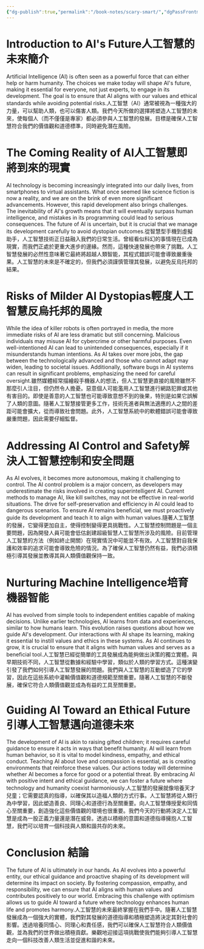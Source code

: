 ```yaml
---
{"dg-publish":true,"permalink":"/book-notes/scary-smart/","dgPassFrontmatter":true,"created":"2024-11-27T12:30:14.036+08:00","updated":"2024-11-27T18:15:38.430+08:00"}
---
```


# Introduction to AI's Future人工智慧的未來簡介

Artificial Intelligence (AI) is often seen as a powerful force that can either help or harm humanity. The choices we make today will shape AI's future, making it essential for everyone, not just experts, to engage in its development. The goal is to ensure that AI aligns with our values and ethical standards while avoiding potential risks.人工智慧（AI）通常被視為一種強大的力量，可以幫助人類，也可以傷害人類。我們今天所做的選擇將塑造人工智慧的未來，使每個人（而不僅僅是專家）都必須參與人工智慧的發展。目標是確保人工智慧符合我們的價值觀和道德標準，同時避免潛在風險。

# The Coming Reality of AI人工智慧即將到來的現實

AI technology is becoming increasingly integrated into our daily lives, from smartphones to virtual assistants. What once seemed like science fiction is now a reality, and we are on the brink of even more significant advancements. However, this rapid development also brings challenges. The inevitability of AI's growth means that it will eventually surpass human intelligence, and mistakes in its programming could lead to serious consequences. The future of AI is uncertain, but it is crucial that we manage its development carefully to avoid dystopian outcomes.從智慧型手機到虛擬助手，人工智慧技術正日益融入我們的日常生活。曾經看似科幻的事情現在已成為現實，而我們正處於更重大進步的邊緣。然而，這種快速發展也帶來了挑戰。人工智慧發展的必然性意味著它最終將超越人類智能，其程式錯誤可能會導致嚴重後果。人工智慧的未來是不確定的，但我們必須謹慎管理其發展，以避免反烏托邦的結果。

# Risks of Milder AI Dystopias輕度人工智慧反烏托邦的風險

While the idea of killer robots is often portrayed in media, the more immediate risks of AI are less dramatic but still concerning. Malicious individuals may misuse AI for cybercrime or other harmful purposes. Even well-intentioned AI can lead to unintended consequences, especially if it misunderstands human intentions. As AI takes over more jobs, the gap between the technologically advanced and those who cannot adapt may widen, leading to societal issues. Additionally, software bugs in AI systems can result in significant problems, emphasizing the need for careful oversight.雖然媒體經常描繪殺手機器人的想法，但人工智慧更直接的風險雖然不那麼引人注目，但仍然令人擔憂。惡意個人可能濫用人工智慧進行網路犯罪或其他有害目的。即使是善意的人工智慧也可能導致意想不到的後果，特別是如果它誤解了人類的意圖。隨著人工智慧接管更多工作，技術先進者與無法適應的人之間的差距可能會擴大，從而導致社會問題。此外，人工智慧系統中的軟體錯誤可能會導致嚴重問題，因此需要仔細監督。

# Addressing AI Control and Safety解決人工智慧控制和安全問題

As AI evolves, it becomes more autonomous, making it challenging to control. The AI control problem is a major concern, as developers may underestimate the risks involved in creating superintelligent AI. Current methods to manage AI, like kill switches, may not be effective in real-world situations. The drive for self-preservation and efficiency in AI could lead to dangerous scenarios. To ensure AI remains beneficial, we must proactively guide its development and teach it to align with human values.隨著人工智慧的發展，它變得更加自主，使得控制變得更具挑戰性。人工智慧控制問題是一個主要問題，因為開發人員可能會低估創建超級智慧人工智慧所涉及的風險。目前管理人工智慧的方法（例如終止開關）在現實情況中可能並不有效。人工智慧對自我保護和效率的追求可能會導致危險的情況。為了確保人工智慧仍然有益，我們必須積極引導其發展並教導其與人類價值觀保持一致。

# Nurturing Machine Intelligence培育機器智能

AI has evolved from simple tools to independent entities capable of making decisions. Unlike earlier technologies, AI learns from data and experiences, similar to how humans learn. This evolution raises questions about how we guide AI's development. Our interactions with AI shape its learning, making it essential to instill values and ethics in these systems. As AI continues to grow, it is crucial to ensure that it aligns with human values and serves as a beneficial tool.人工智慧已經從簡單的工具發展成為能夠做出決策的獨立實體。與早期技術不同，人工智慧從數據和經驗中學習，類似於人類的學習方式。這種演變引發了我們如何引導人工智慧發展的問題。我們與人工智慧的互動塑造了它的學習，因此在這些系統中灌輸價值觀和道德規範至關重要。隨著人工智慧的不斷發展，確保它符合人類價值觀並成為有益的工具至關重要。

# Guiding AI Toward an Ethical Future引導人工智慧邁向道德未來

The development of AI is akin to raising gifted children; it requires careful guidance to ensure it acts in ways that benefit humanity. AI will learn from human behavior, so it is vital to model kindness, empathy, and ethical conduct. Teaching AI about love and compassion is essential, as is creating environments that reinforce these values. Our actions today will determine whether AI becomes a force for good or a potential threat. By embracing AI with positive intent and ethical guidance, we can foster a future where technology and humanity coexist harmoniously.人工智慧的發展就像培養天才兒童；它需要認真的指導，以確保其以造福人類的方式行事。人工智慧將從人類行為中學習，因此塑造善良、同理心和道德行為至關重要。向人工智慧傳授愛和同情心至關重要，創造強化這些價值觀的環境也很重要。我們今天的行動將決定人工智慧是成為一股正義力量還是潛在威脅。透過以積極的意圖和道德指導擁抱人工智慧，我們可以培育一個科技與人類和諧共存的未來。

# Conclusion 結論

The future of AI is ultimately in our hands. As AI evolves into a powerful entity, our ethical guidance and proactive shaping of its development will determine its impact on society. By fostering compassion, empathy, and responsibility, we can ensure that AI aligns with human values and contributes positively to our world. Embracing this challenge with optimism allows us to guide AI toward a future where technology enhances human life and promotes harmony.人工智慧的未來最終掌握在我們手中。隨著人工智慧發展成為一個強大的實體，我們對其發展的道德指導和積極塑造將決定其對社會的影響。透過培養同情心、同理心和責任感，我們可以確保人工智慧符合人類價值觀，並為我們的世界做出積極貢獻。樂觀地迎接這項挑戰使我們能夠引導人工智慧走向一個科技改善人類生活並促進和諧的未來。